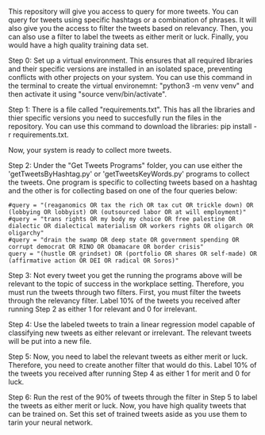 This repository will give you access to query for more tweets. You can query for tweets using specific hashtags or a combination of phrases. It will also give you the access to
filter the tweets based on relevancy. Then, you can also use a filter to label the tweets as either merit or luck. Finally, you would have a high quality training data set.


Step 0: Set up a virtual environment. This ensures that all required libraries and their specific versions are installed in an isolated space, preventing conflicts with other projects on your system. You can use this command in the terminal to create the virtual environemnt: "python3 -m venv venv" and then activate it using "source venv/bin/activate".

Step 1: There is a file called "requirements.txt". This has all the libraries and thier specific versions you need to succesfully run the files in the repository. You can use this command to download the libraries: pip install -r requirements.txt.

Now, your system is ready to collect more tweets.

Step 2: Under the "Get Tweets Programs" folder, you can use either the 'getTweetsByHashtag.py' or 'getTweetsKeyWords.py' programs to collect the tweets. One program is specific to collecting tweets based on a hashtag and the other is for collecting based on one of the four queries below:

    #query = "(reaganomics OR tax the rich OR tax cut OR trickle down) OR (lobbying OR lobbyist) OR (outsourced labor OR at will employment)"
    #query = "trans rights OR my body my choice OR free palestine OR dialectic OR dialectical materialism OR workers rights OR oligarch OR oligarchy"
    #query = "drain the swamp OR deep state OR government spending OR corrupt democrat OR RINO OR Obamacare OR border crisis"
    query = "(hustle OR grindset) OR (portfolio OR shares OR self-made) OR (affirmative action OR DEI OR radical OR Soros)"

Step 3: Not every tweet you get the running the programs above will be relevant to the topic of success in the workplace setting. Therefore, you must run the tweets through two filters. First, you must filter the tweets through the relevancy filter. Label 10% of the tweets you received after running Step 2 as either 1 for relevant and 0 for irrelevant.

Step 4: Use the labeled tweets to train a linear regression model capable of classifying new tweets as either relevant or irrelevant. The relevant tweets will be put into a new file.

Step 5: Now, you need to label the relevant tweets as either merit or luck. Therefore, you need to create another filter that would do this. Label 10% of the tweets you received after running Step 4 as either 1 for merit and 0 for luck.

Step 6: Run the rest of the 90% of tweets through the filter in Step 5 to label the tweets as either merit or luck. Now, you have high quality tweets that can be trained on. Set this set of trained tweets aside as you use them to tarin your neural network.


